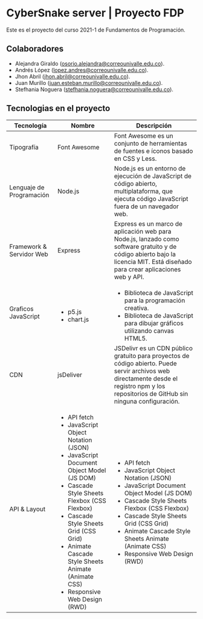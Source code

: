 # CyberSnake server | Proyecto FDP

Este es el proyecto del curso 2021-1 de Fundamentos de Programación.

## Colaboradores
- Alejandra Giraldo (osorio.alejandra@correounivalle.edu.co).
- Andrés López (lopez.andres@correounivalle.edu.co).
- Jhon Abril (jhon.abril@correounivalle.edu.co).
- Juan Murillo (juan.esteban.murillo@correounivalle.edu.co).
- Stefhania Noguera (stefhania.noguera@correounivalle.edu.co).

## Tecnologias en el proyecto

| Tecnología | Nombre | Descripción |
| --- | -- | - |
| Tipografía | Font Awesome | Font Awesome es un conjunto de herramientas de fuentes e íconos basado en CSS y Less. |
| Lenguaje de Programación | Node.js | Node.js es un entorno de ejecución de JavaScript de código abierto, multiplataforma, que ejecuta código JavaScript fuera de un navegador web. |
| Framework & Servidor Web | Express | Express es un marco de aplicación web para Node.js, lanzado como software gratuito y de código abierto bajo la licencia MIT. Está diseñado para crear aplicaciones web y API. |
| Graficos JavaScript | <ul style="margin-bottom: 0;"><li>p5.js</li><li>chart.js</li></ul> | <ul style="margin-bottom: 0;"><li>Biblioteca de JavaScript para la programación creativa.</li><li>Biblioteca de JavaScript para dibujar gráficos utilizando canvas HTML5.</li></ul> |
| CDN | jsDeliver | JSDelivr es un CDN público gratuito para proyectos de código abierto. Puede servir archivos web directamente desde el registro npm y los repositorios de GitHub sin ninguna configuración. |
| API & Layout | <ul style="margin-bottom: 0;"><li>API fetch</li><li>JavaScript Object Notation (JSON)</li><li>JavaScript Document Object Model (JS DOM)</li><li>Cascade Style Sheets Flexbox (CSS Flexbox)</li><li>Cascade Style Sheets Grid (CSS Grid)</li><li>Animate Cascade Style Sheets Animate (Animate CSS)</li><li>Responsive Web Design (RWD)</li></ul> | <ul style="margin-bottom: 0;"><li>API fetch</li><li>JavaScript Object Notation (JSON)</li><li>JavaScript Document Object Model (JS DOM)</li><li>Cascade Style Sheets Flexbox (CSS Flexbox)</li><li>Cascade Style Sheets Grid (CSS Grid)</li><li>Animate Cascade Style Sheets Animate (Animate CSS)</li><li>Responsive Web Design (RWD)</li></ul> |